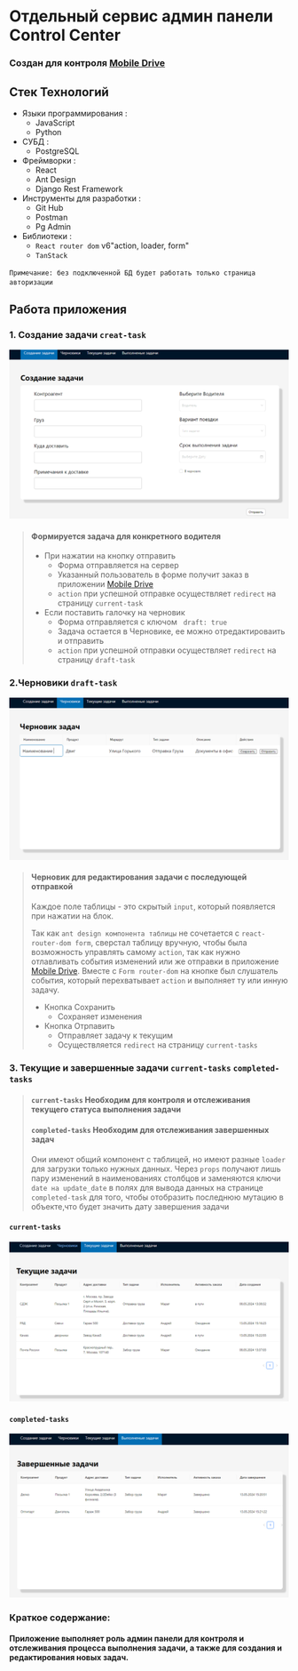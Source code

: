 # Отдельный сервис админ панели Control Center

### Создан для контроля [Mobile Drive](https://github.com/Yasuoqp/Mobile-Drive-app)

## Стек Технологий

* Языки программирования :
    + JavaScript
    + Python
* СУБД :
    + PostgreSQL
* Фреймворки :
    + React
    + Ant Design
    + Django Rest Framework
* Инструменты для разработки :
    + Git Hub
    + Postman
    + Pg Admin
* Библиотеки :
    + `React router dom` v6"action, loader, form"
    + `TanStack`
    

`Примечание: без подключенной БД будет работать только страница авторизации`


## Работа приложения

### 1. Создание задачи `creat-task`
![alt](https://github.com/Yasuoqp/control-center/blob/main/readmeImg/creat-task.png)

> #### Формируется задача для конкретного водителя 
> 
> - При нажатии на кнопку отправить 
>   + Форма отправляется на сервер 
>   + Указанный пользователь в форме получит заказ в приложении [Mobile Drive](https://github.com/Yasuoqp/Mobile-Drive-app)
>   + `action` при успешной отправке осуществляет  `redirect` на страницу  `current-task`
> - Если поставить галочку на черновик 
>   +  Форма отправляется с ключом ` draft: true` 
>   +  Задача остается в Черновике, ее можно отредактироваить и отправить
>   + `action` при успешной отправки осуществляет  `redirect` на страницу  `draft-task`

### 2.Черновики `draft-task` 
![alt](https://github.com/Yasuoqp/control-center/blob/main/readmeImg/draft-tasks.png)

> ####  Черновик для редактирования задачи с последующей отправкой 
> Каждое поле таблицы - это скрытый `input`, который появляется при нажатии на блок.
> 
>Так как `ant design компонента таблицы` не сочетается с `react-router-dom form`, сверстал таблицу вручную, чтобы была возможность управлять самому `action`, так как нужно отлавливать события изменений или же отправки в приложение [Mobile Drive](https://github.com/Yasuoqp/Mobile-Drive-app). Вместе с `Form router-dom` на кнопке был слушатель события, который перехватывает `action` и выполняет ту или инную задачу.
> 
> - Кнопка Сохранить 
>   + Сохраняет изменения 
> - Кнопка Отрпавить 
>   + Отправляет задачу к текущим 
>   + Осуществляется `redirect` на страницу `current-tasks` 

### 3. Текущие и завершенные задачи `current-tasks` `completed-tasks `

> #### `current-tasks` Необходим для контроля и отслеживания текущего статуса выполнения задачи   
> #### `completed-tasks` Необходим для отслеживания завершенных задач   
> Они имеют общий компонент с таблицей, но имеют разные `loader` для загрузки только нужных данных. Через `props` получают лишь пару изменений в наименованиях столбцов и заменяются  ключи  `date на update_date` в полях для вывода данных на странице `completed-task` для того, чтобы отобразить последнюю мутацию в объекте,что будет значить дату завершения задачи 

#### `current-tasks`
![alt](https://github.com/Yasuoqp/control-center/blob/main/readmeImg/current-tasks.png)

#### `completed-tasks`
![alt](https://github.com/Yasuoqp/control-center/blob/main/readmeImg/completed-tasks.png)


### Краткое содержание: 
  
#### Приложение выполняет роль админ панели для контроля и отслеживания процесса выполнения задачи, а также для создания и редактирования новых задач.
